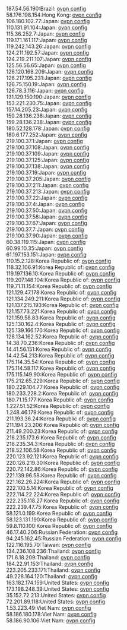 187.54.56.190:Brazil: [ovpn config](vpn/187_54_56_190.ovpn)  
58.176.198.154:Hong Kong: [ovpn config](vpn/58_176_198_154.ovpn)  
106.180.102.77:Japan: [ovpn config](vpn/106_180_102_77.ovpn)  
110.131.91.104:Japan: [ovpn config](vpn/110_131_91_104.ovpn)  
115.36.252.7:Japan: [ovpn config](vpn/115_36_252_7.ovpn)  
119.171.161.117:Japan: [ovpn config](vpn/119_171_161_117.ovpn)  
119.242.143.26:Japan: [ovpn config](vpn/119_242_143_26.ovpn)  
124.211.192.57:Japan: [ovpn config](vpn/124_211_192_57.ovpn)  
124.219.211.107:Japan: [ovpn config](vpn/124_219_211_107.ovpn)  
125.56.56.65:Japan: [ovpn config](vpn/125_56_56_65.ovpn)  
126.120.168.209:Japan: [ovpn config](vpn/126_120_168_209.ovpn)  
126.217.195.231:Japan: [ovpn config](vpn/126_217_195_231.ovpn)  
126.75.150.19:Japan: [ovpn config](vpn/126_75_150_19.ovpn)  
126.78.3.116:Japan: [ovpn config](vpn/126_78_3_116.ovpn)  
131.129.150.190:Japan: [ovpn config](vpn/131_129_150_190.ovpn)  
153.221.230.75:Japan: [ovpn config](vpn/153_221_230_75.ovpn)  
157.14.205.23:Japan: [ovpn config](vpn/157_14_205_23.ovpn)  
159.28.136.238:Japan: [ovpn config](vpn/159_28_136_238.ovpn)  
159.28.136.238:Japan: [ovpn config](vpn/159_28_136_238.ovpn)  
180.52.128.178:Japan: [ovpn config](vpn/180_52_128_178.ovpn)  
180.6.177.252:Japan: [ovpn config](vpn/180_6_177_252.ovpn)  
219.100.37.1:Japan: [ovpn config](vpn/219_100_37_1.ovpn)  
219.100.37.108:Japan: [ovpn config](vpn/219_100_37_108.ovpn)  
219.100.37.109:Japan: [ovpn config](vpn/219_100_37_109.ovpn)  
219.100.37.125:Japan: [ovpn config](vpn/219_100_37_125.ovpn)  
219.100.37.138:Japan: [ovpn config](vpn/219_100_37_138.ovpn)  
219.100.37.19:Japan: [ovpn config](vpn/219_100_37_19.ovpn)  
219.100.37.205:Japan: [ovpn config](vpn/219_100_37_205.ovpn)  
219.100.37.211:Japan: [ovpn config](vpn/219_100_37_211.ovpn)  
219.100.37.213:Japan: [ovpn config](vpn/219_100_37_213.ovpn)  
219.100.37.22:Japan: [ovpn config](vpn/219_100_37_22.ovpn)  
219.100.37.4:Japan: [ovpn config](vpn/219_100_37_4.ovpn)  
219.100.37.50:Japan: [ovpn config](vpn/219_100_37_50.ovpn)  
219.100.37.58:Japan: [ovpn config](vpn/219_100_37_58.ovpn)  
219.100.37.67:Japan: [ovpn config](vpn/219_100_37_67.ovpn)  
219.100.37.7:Japan: [ovpn config](vpn/219_100_37_7.ovpn)  
219.100.37.90:Japan: [ovpn config](vpn/219_100_37_90.ovpn)  
60.38.119.115:Japan: [ovpn config](vpn/60_38_119_115.ovpn)  
60.99.10.35:Japan: [ovpn config](vpn/60_99_10_35.ovpn)  
61.197.153.151:Japan: [ovpn config](vpn/61_197_153_151.ovpn)  
110.15.2.128:Korea Republic of: [ovpn config](vpn/110_15_2_128.ovpn)  
118.32.106.91:Korea Republic of: [ovpn config](vpn/118_32_106_91.ovpn)  
119.197.136.10:Korea Republic of: [ovpn config](vpn/119_197_136_10.ovpn)  
119.207.148.104:Korea Republic of: [ovpn config](vpn/119_207_148_104.ovpn)  
119.71.11.154:Korea Republic of: [ovpn config](vpn/119_71_11_154.ovpn)  
121.129.47.178:Korea Republic of: [ovpn config](vpn/121_129_47_178.ovpn)  
121.134.249.211:Korea Republic of: [ovpn config](vpn/121_134_249_211.ovpn)  
121.137.215.193:Korea Republic of: [ovpn config](vpn/121_137_215_193.ovpn)  
121.157.73.221:Korea Republic of: [ovpn config](vpn/121_157_73_221.ovpn)  
121.159.58.83:Korea Republic of: [ovpn config](vpn/121_159_58_83.ovpn)  
125.130.162.4:Korea Republic of: [ovpn config](vpn/125_130_162_4.ovpn)  
125.139.166.170:Korea Republic of: [ovpn config](vpn/125_139_166_170.ovpn)  
128.134.162.52:Korea Republic of: [ovpn config](vpn/128_134_162_52.ovpn)  
14.38.70.236:Korea Republic of: [ovpn config](vpn/14_38_70_236.ovpn)  
14.41.56.151:Korea Republic of: [ovpn config](vpn/14_41_56_151.ovpn)  
14.42.54.213:Korea Republic of: [ovpn config](vpn/14_42_54_213.ovpn)  
175.114.35.54:Korea Republic of: [ovpn config](vpn/175_114_35_54.ovpn)  
175.114.58.117:Korea Republic of: [ovpn config](vpn/175_114_58_117.ovpn)  
175.115.149.90:Korea Republic of: [ovpn config](vpn/175_115_149_90.ovpn)  
175.212.65.229:Korea Republic of: [ovpn config](vpn/175_212_65_229.ovpn)  
180.229.104.77:Korea Republic of: [ovpn config](vpn/180_229_104_77.ovpn)  
180.233.228.2:Korea Republic of: [ovpn config](vpn/180_233_228_2.ovpn)  
180.71.15.177:Korea Republic of: [ovpn config](vpn/180_71_15_177.ovpn)  
1.227.51.52:Korea Republic of: [ovpn config](vpn/1_227_51_52.ovpn)  
1.248.46.179:Korea Republic of: [ovpn config](vpn/1_248_46_179.ovpn)  
211.193.36.24:Korea Republic of: [ovpn config](vpn/211_193_36_24.ovpn)  
211.194.23.206:Korea Republic of: [ovpn config](vpn/211_194_23_206.ovpn)  
211.49.200.23:Korea Republic of: [ovpn config](vpn/211_49_200_23.ovpn)  
218.235.173.6:Korea Republic of: [ovpn config](vpn/218_235_173_6.ovpn)  
218.235.34.3:Korea Republic of: [ovpn config](vpn/218_235_34_3.ovpn)  
218.52.106.58:Korea Republic of: [ovpn config](vpn/218_52_106_58.ovpn)  
220.123.92.121:Korea Republic of: [ovpn config](vpn/220_123_92_121.ovpn)  
220.126.219.30:Korea Republic of: [ovpn config](vpn/220_126_219_30.ovpn)  
220.72.142.86:Korea Republic of: [ovpn config](vpn/220_72_142_86.ovpn)  
221.139.96.58:Korea Republic of: [ovpn config](vpn/221_139_96_58.ovpn)  
221.162.26.224:Korea Republic of: [ovpn config](vpn/221_162_26_224.ovpn)  
222.100.5.14:Korea Republic of: [ovpn config](vpn/222_100_5_14.ovpn)  
222.114.22.224:Korea Republic of: [ovpn config](vpn/222_114_22_224.ovpn)  
222.235.118.27:Korea Republic of: [ovpn config](vpn/222_235_118_27.ovpn)  
222.239.47.75:Korea Republic of: [ovpn config](vpn/222_239_47_75.ovpn)  
58.121.0.199:Korea Republic of: [ovpn config](vpn/58_121_0_199.ovpn)  
58.123.131.190:Korea Republic of: [ovpn config](vpn/58_123_131_190.ovpn)  
59.8.110.100:Korea Republic of: [ovpn config](vpn/59_8_110_100.ovpn)  
46.17.40.206:Russian Federation: [ovpn config](vpn/46_17_40_206.ovpn)  
94.245.162.45:Russian Federation: [ovpn config](vpn/94_245_162_45.ovpn)  
122.116.195.70:Taiwan: [ovpn config](vpn/122_116_195_70.ovpn)  
134.236.108.236:Thailand: [ovpn config](vpn/134_236_108_236.ovpn)  
171.6.18.209:Thailand: [ovpn config](vpn/171_6_18_209.ovpn)  
184.22.91.153:Thailand: [ovpn config](vpn/184_22_91_153.ovpn)  
223.205.233.171:Thailand: [ovpn config](vpn/223_205_233_171.ovpn)  
49.228.164.120:Thailand: [ovpn config](vpn/49_228_164_120.ovpn)  
163.182.174.159:United States: [ovpn config](vpn/163_182_174_159.ovpn)  
173.198.248.39:United States: [ovpn config](vpn/173_198_248_39.ovpn)  
35.152.72.213:United States: [ovpn config](vpn/35_152_72_213.ovpn)  
72.201.89.118:United States: [ovpn config](vpn/72_201_89_118.ovpn)  
1.53.223.49:Viet Nam: [ovpn config](vpn/1_53_223_49.ovpn)  
58.186.180.178:Viet Nam: [ovpn config](vpn/58_186_180_178.ovpn)  
58.186.90.106:Viet Nam: [ovpn config](vpn/58_186_90_106.ovpn)  

